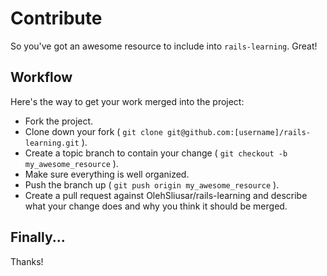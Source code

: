 Contribute
==========

So you've got an awesome resource to include into `rails-learning`. Great! 

Workflow
--------

Here's the way to get your work merged into the project:

* Fork the project.
* Clone down your fork ( `git clone git@github.com:[username]/rails-learning.git` ).
* Create a topic branch to contain your change ( `git checkout -b my_awesome_resource` ).
* Make sure everything is well organized.
* Push the branch up ( `git push origin my_awesome_resource` ).
* Create a pull request against OlehSliusar/rails-learning and describe what your change
  does and why you think it should be merged.

Finally...
----------

Thanks!

